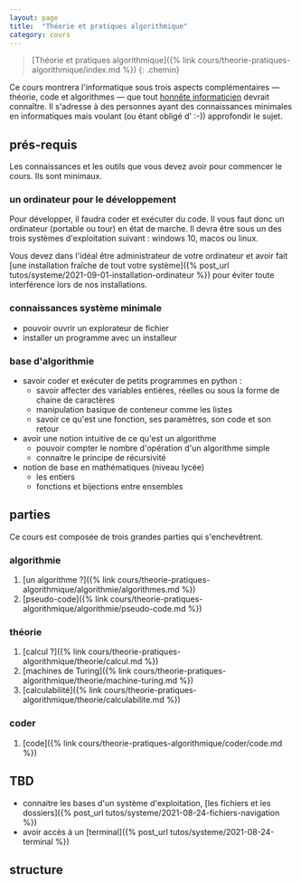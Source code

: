 ```yaml
---
layout: page
title:  "Théorie et pratiques algorithmique"
category: cours
---
```


> [Théorie et pratiques algorithmique]({% link cours/theorie-pratiques-algorithmique/index.md %})
{: .chemin}

Ce cours montrera l'informatique sous trois aspects complémentaires — théorie, code et algorithmes — que tout [honnête informaticien](https://fr.wikipedia.org/wiki/Honn%C3%AAte_homme) devrait connaître. Il s'adresse à des personnes ayant des connaissances minimales en informatiques mais voulant (ou étant obligé d' :-)) approfondir le sujet.

## prés-requis

Les connaissances et les outils que vous devez avoir pour commencer le cours. Ils sont minimaux.

### un ordinateur pour le développement

Pour développer, il faudra coder et exécuter du code. Il vous faut donc un ordinateur (portable ou tour) en état de marche. Il devra être sous un des trois systèmes d'exploitation suivant : windows 10, macos ou linux.

Vous devez dans l'idéal être administrateur de votre ordinateur et avoir fait [une installation fraîche de tout votre système]({% post_url tutos/systeme/2021-09-01-installation-ordinateur %}) pour éviter toute interférence lors de nos installations.

### connaissances système minimale

* pouvoir ouvrir un explorateur de fichier
* installer un programme avec un installeur

### base d'algorithmie

* savoir coder et exécuter de petits programmes en python :
  * savoir affecter des variables entières, réelles ou sous la forme de chaine de caractères
  * manipulation basique de conteneur comme les listes
  * savoir ce qu'est une fonction, ses paramètres, son code et son retour
* avoir une notion intuitive de ce qu'est un algorithme
  * pouvoir compter le nombre d'opération d'un algorithme simple
  * connaitre le principe de récursivité
* notion de base en mathématiques (niveau lycée)
  * les entiers
  * fonctions et bijections entre ensembles

## parties

Ce cours est composée de trois grandes parties qui s'enchevêtrent.

### algorithmie

1. [un algorithme ?]({% link cours/theorie-pratiques-algorithmique/algorithmie/algorithmes.md %})
2. [pseudo-code]({% link cours/theorie-pratiques-algorithmique/algorithmie/pseudo-code.md %})

### théorie

1. [calcul ?]({% link cours/theorie-pratiques-algorithmique/theorie/calcul.md %})
2. [machines de Turing]({% link cours/theorie-pratiques-algorithmique/theorie/machine-turing.md %})
3. [calculabilité]({% link cours/theorie-pratiques-algorithmique/theorie/calculabilite.md %})

### coder

1. [code]({% link cours/theorie-pratiques-algorithmique/coder/code.md %})

## TBD

* connaitre les bases d'un système d'exploitation, [les fichiers et les dossiers]({% post_url tutos/systeme/2021-08-24-fichiers-navigation %})
* avoir accès à un [terminal]({% post_url tutos/systeme/2021-08-24-terminal %})

## structure

<div id="graph">
  <style>

  .links line {
    stroke: #999;
    stroke-opacity: 0.6;
    stroke-width: 1px;
    marker-end: url(#end-arrow);
  }

  .nodes circle {
    stroke: #fff;
    stroke-width: 1.5px;
  }

  text {
    font-family: sans-serif;
  }

  </style>
  <svg id="dessin" style="width:100%;"></svg>
</div>



<script src="https://d3js.org/d3.v7.min.js"></script>

<script>
var svg = d3.select('#dessin');

var width = svg.node().getBoundingClientRect().width,
    height = width

svg.style("height", height)
</script>

<script> 
  // data
var graph = {
  nodes: [],
  links: []
}

var groups = {
  theorie: 1,
  algorithmie: 2,
  code: 3,
  autre: 4,
}

graph.nodes.push({
  id: 'Algorithmie',
  link: "{% link cours/theorie-pratiques-algorithmique/algorithmie/index.md %}",
  group: groups.algorithmie,
  root: true,
  fx: 0.1 * width,
  fy: 0.1 * height,
})

graph.nodes.push({
  id: 'Coder',
  link: "{% link cours/theorie-pratiques-algorithmique/coder/index.md %}",
  group: groups.code,
  root: true,
  fx: 0.5 * width,
  fy: 0.1 * height,
})

graph.nodes.push({
  id: 'Théorie',
  link: "{% link cours/theorie-pratiques-algorithmique/theorie/index.md %}",
  group: groups.theorie,
  root: true,
  fx: 0.9 * width,
  fy: 0.1 * height,
})

graph.nodes.push({
  id: 'algorithme ?',
  link: "{% link cours/theorie-pratiques-algorithmique/algorithmie/algorithmes.md %}",
  group: groups.algorithmie
})
graph.links.push({
  source: 'Algorithmie',
  target: 'algorithme ?'
})

graph.nodes.push({
  id: 'pseudo-code',
  link: "{% link cours/theorie-pratiques-algorithmique/algorithmie/pseudo-code.md %}",
  group: groups.algorithmie
})
graph.links.push({
  source: 'algorithme ?',
  target: 'pseudo-code'
})

graph.nodes.push({
  id: 'code',
  link: "{% link cours/theorie-pratiques-algorithmique/coder/code.md %}",
  group: groups.code
})
graph.links.push({
  source: 'Coder',
  target: 'code'
})

graph.links.push({
  source: 'pseudo-code',
  target: 'code'
})

graph.nodes.push({
  id: 'calcul ?',
  link: "{% link cours/theorie-pratiques-algorithmique/theorie/calcul.md %}",
  group: groups.theorie
})
graph.links.push({
  source: 'Théorie',
  target: 'calcul ?'
})

graph.nodes.push({
  id: 'machine de Turing',
  link: "{% link cours/theorie-pratiques-algorithmique/theorie/machine-turing.md %}",
  group: groups.theorie
})
graph.links.push({
  source: 'calcul ?',
  target: 'machine de Turing'
})

graph.nodes.push({
  id: 'projet informatique',
  link: "{% link cours/theorie-pratiques-algorithmique/coder/code-projet.md %}",
  group: groups.code
})
graph.links.push({
  source: 'code',
  target: 'projet informatique'
})

graph.nodes.push({
  id: 'vscode & python',
  link: "{% post_url tutos/editeur/vsc/2021-09-14-vsc-python %}",
  group: groups.autre
})
graph.links.push({
  source: 'vscode & python',
  target: 'projet informatique'
})

graph.nodes.push({
  id: 'installation vscode',
  link: "{% post_url tutos/editeur/vsc/2021-09-03-vsc-installation-et-prise-en-main %}",
  group: groups.autre
})
graph.nodes.push({
  id: 'installation python',
  link: "{% post_url tutos/python/2021-08-20-installation-de-python %}",
  group: groups.autre
})
graph.links.push({
  source: 'installation vscode',
  target: 'vscode & python'
})
graph.links.push({
  source: 'installation python',
  target: 'vscode & python'
})

</script>
<script>
var color = d3.scaleOrdinal(d3.schemeCategory10);

svg.append("rect")
    .attr("width", "100%")
    .attr("height", "100%")
    .attr("fill", "#EEE6FA");

// define arrow markers for graph links
svg.append("svg:defs").append("svg:marker")
  .attr("id", "end-arrow")
  .attr("viewBox", "0 -5 20 10")
  .attr("refX", 25)
  .attr("markerWidth", 20)
  .attr("markerHeight", 20)
  .attr("orient", "auto")
  .append("svg:path")
  .attr("d", "M0,-5L20,0L0,5")
  .attr("fill", "#000");

var simulation = d3.forceSimulation()
    .force("link", d3.forceLink().id(d => { return d.id; }))
    .force("charge", d3.forceManyBody().strength(100))
    .force("center", d3.forceCenter(width / 2, height / 2));

var link = svg.append("g")
      .attr("class", "links")
    .selectAll("line")
    .data(graph.links)
    .enter().append("line");

  var node = svg.append("g")
      .attr("class", "nodes")
    .selectAll("g")
    .data(graph.nodes)
    .enter().append("g")
    .attr("fx", d => {return d.fx})
    .attr("fy", d => {return d.fy})

  node.append("a")
    .attr("xlink:href", d => { return d.link})
    .append("circle")
    .attr("r", 5)
    .attr("fill", function(d) { return color(d.group); })

  node.append("a")
    .attr("xlink:href", d => { return d.link})
    .append("text")
      .text(function(d) {
        return d.id;
      })
      .attr('x', 6)
      .attr('y', 3)
      .style('fill', d => { if (d.root) {return color(d.group)} else { return 'black'}})

  // Create a drag handler and append it to the node object instead
  var drag_handler = d3.drag()
      .on("start", dragstarted)
      .on("drag", dragged)
      .on("end", dragended)

  drag_handler(node);
  
  node.on("click", clicked);

  simulation
      .nodes(graph.nodes)
      .on("tick", ticked);

  simulation.force("link")
      .links(graph.links);

  function ticked() {
    link
        .attr("x1", function(d) { return d.source.x; })
        .attr("y1", function(d) { return d.source.y; })
        .attr("x2", function(d) { return d.target.x; })
        .attr("y2", function(d) { return d.target.y; });

    radius = 15;
    node
        .attr("transform", (d) => {
          d.x = Math.max(radius, Math.min(width - radius, d.x))
          d.y = Math.max(radius, Math.min(height - radius, d.y))
          return "translate(" + d.x + "," + d.y + ")";
        })
  }

  function dragstarted(event, d) {
    if (!event.active) simulation.alphaTarget(0.3).restart();
    d.fx = d.x;
    d.fy = d.y;
  }

  function dragged(event, d) {
    d.fx = event.x;
    d.fy = event.y;
  }

  function dragended(event, d) {
    // if (!event.active) simulation.alphaTarget(0);
    d.fx = Math.max(0, d.fx);
    d.fx = Math.min(width, d.fx);

    d.fy = Math.max(0, d.fy);
    d.fy = Math.min(height, d.fy);
  }
  function clicked(event, d) {
    console.log(d)
  }

</script>
